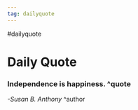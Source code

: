 ```yaml
---
tag: dailyquote
---
```


#dailyquote

# Daily Quote

### Independence is happiness. ^quote
*-Susan B. Anthony* ^author
